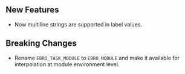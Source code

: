 ## New Features

- Now multiline strings are supported in label values.

## Breaking Changes

- Rename `EBRO_TASK_MODULE` to `EBRO_MODULE` and make it available for interpolation at module environment level.
